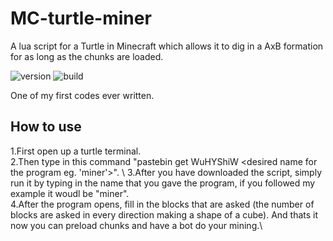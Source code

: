 # MC-turtle-miner

A lua script for a Turtle in Minecraft which allows it to dig in a AxB formation for as long as the chunks are loaded.

![version](https://img.shields.io/badge/version-v1.0-red) ![build](https://img.shields.io/badge/built%20with-lua-red?logo=lua)

One of my first codes ever written.


## How to use
1.First open up a turtle terminal. \
2.Then type in this command "pastebin get WuHYShiW <desired name for the program eg. 'miner'>". \ 
3.After you have downloaded the script, simply run it by typing in the name that you gave the program, if you followed my example it woudl be "miner". \
4.After the program opens, fill in the blocks that are asked (the number of blocks are asked in every direction making a shape of a cube). And thats it now you can preload chunks and have a bot do your mining.\
